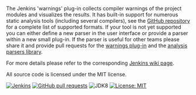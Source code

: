 The Jenkins 'warnings' plug-in collects compiler warnings of the project modules and visualizes the results. 
It has built-in support for numerous static analysis tools (including several compilers), see the 
[GitHub repository](https://github.com/jenkinsci/analysis-model/tree/master/src/main/java/edu/hm/hafner/analysis/parser) 
for a complete list of supported formats. If your tool is not yet supported you can either define a new parser in the
user interface or provide a parser within a new small plug-in. If the parser is useful for other teams please share it 
and provide pull requests for the [warnings plug-in](https://github.com/jenkinsci/warnings-plugin/pulls) and 
the [analysis parsers library](https://github.com/jenkinsci/analysis-model/).

For more details please refer to the corresponding [Jenkins wiki page](https://wiki.jenkins.io/x/G4CGAQ).

All source code is licensed under the MIT license.

[![Jenkins](https://ci.jenkins.io/job/Plugins/job/warnings-plugin/job/3.0/badge/icon)](https://ci.jenkins.io/job/Plugins/job/warnings-plugin/job/3.0/)
[![GitHub pull requests](https://img.shields.io/github/issues-pr/jenkinsci/warnings-plugin.svg)](https://github.com/jenkinsci/warnings-plugin/pulls)
![JDK8](https://img.shields.io/badge/jdk-8-yellow.svg)
[![License: MIT](https://img.shields.io/badge/license-MIT-yellow.svg)](https://opensource.org/licenses/MIT)

